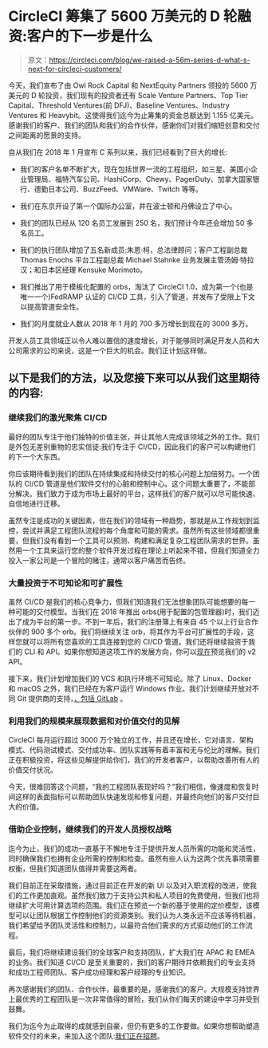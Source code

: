 # CircleCI 筹集了 5600 万美元的 D 轮融资:客户的下一步是什么

> 原文：<https://circleci.com/blog/we-raised-a-56m-series-d-what-s-next-for-circleci-customers/>

今天，我们宣布了由 Owl Rock Capital 和 NextEquity Partners 领投的 5600 万美元的 D 轮投资，我们现有的投资者还有 Scale Venture Partners、Top Tier Capital、Threshold Ventures(前 DFJ)、Baseline Ventures、Industry Ventures 和 Heavybit。这使得我们迄今为止筹集的资金总额达到 1.155 亿美元。感谢我们的客户、我们的团队和我们的合作伙伴，感谢你们对我们缩短创意和交付之间距离的愿景的支持。

自从我们在 2018 年 1 月宣布 C 系列以来，我们已经看到了巨大的增长:

*   我们的客户名单不断扩大，现在包括世界一流的工程组织，如三星、美国小企业管理局、福特汽车公司、HashiCorp、Chewy、PagerDuty、加拿大国家银行、德勤日本公司、BuzzFeed、VMWare、Twitch 等等。

*   我们在东京开设了第一个国际办公室，并在波士顿和丹佛设立了中心。

*   我们的团队已经从 120 名员工发展到 250 名，我们预计今年还会增加 50 多名员工。

*   我们的执行团队增加了五名新成员:朱恩·柯，总法律顾问；客户工程副总裁 Thomas Enochs 平台工程副总裁 Michael Stahnke 业务发展主管汤姆·特拉汉；和日本区经理 Kensuke Morimoto。

*   我们推出了用于模板化配置的 orbs，淘汰了 CircleCI 1.0，成为第一个(也是唯一一个)FedRAMP 认证的 CI/CD 工具，引入了管道，并发布了受限上下文以提高管道安全性。

*   我们的月度就业人数从 2018 年 1 月的 700 多万增长到现在的 3000 多万。

开发人员工具领域正以令人难以置信的速度增长，对于能够同时满足开发人员和大公司需求的公司来说，这是一个巨大的机会。我们正计划这样做。

## 以下是我们的方法，以及您接下来可以从我们这里期待的内容:

### 继续我们的激光聚焦 CI/CD

最好的团队专注于他们独特的价值主张，并让其他人完成该领域之外的工作。我们是外包无差别重物的忠实信徒:我们专注于 CI/CD，因此我们的客户可以构建他们的下一个大东西。

你应该期待看到我们的团队在持续集成和持续交付的核心问题上加倍努力。一个团队的 CI/CD 管道是他们软件交付的心脏和控制中心。这个问题太重要了，不能部分解决。我们致力于成为市场上最好的平台，这样我们的客户就可以尽可能快速、自信地进行迁移。

虽然专注是成功的关键因素，但在我们的领域有一种趋势，那就是从工作规划到监控，尝试并满足工程团队流程的每个角度和可能的需求。虽然所有这些领域都很重要，但我们没有看到一个工具可以预测、构建和满足复杂工程团队需求的世界。虽然用一个工具来运行您的整个软件开发过程在理论上听起来不错，但我们知道全力投入一家公司是一个冒险的赌注，通常以客户痛苦而告终。

### 大量投资于不可知论和可扩展性

虽然 CI/CD 是我们的核心竞争力，但我们知道我们无法想象团队可能想要的每一种可能的交付模型。当我们在 2018 年推出 orbs(用于配置的包管理器)时，我们迈出了成为平台的第一步。不到一年后，我们的注册簿上有来自 45 个以上行业合作伙伴的 900 多个 orb。我们将继续关注 orb，将其作为平台可扩展性的手段，这样您就可以将所有您喜欢的工具连接到您的 CI/CD 管道。我们还将继续投资于我们的 CLI 和 API。如果你想知道这项工作的发展方向，你可以[现在](https://github.com/CircleCI-Public/api-preview-docs)预览我们的 v2 API。

接下来，我们计划增加我们的 VCS 和执行环境不可知论。除了 Linux、Docker 和 macOS 之外，我们已经在为客户运行 Windows 作业。我们计划继续开放对不同 Git 提供商的支持，[，包括 GitLab](https://ideas.circleci.com/cloud-feature-requests/p/add-gitlab-support) 。

### 利用我们的规模来展现数据和对价值交付的见解

CircleCI 每月运行超过 3000 万个独立的工作，并且还在增长，它对语言、架构模式、代码测试模式、交付成功率、团队实践等有着丰富和无与伦比的理解。我们正在积极投资，将这些见解提供给你们，我们的开发者客户，以帮助改善所有人的价值交付状况。

今天，很难回答这个问题，“我的工程团队表现好吗？”我们相信，像速度和恢复时间这样的表面指标可以帮助团队快速发现和修复问题，并最终向他们的客户交付巨大的价值。

### 借助企业控制，继续我们的开发人员授权战略

迄今为止，我们的成功一直基于不懈地专注于提供开发人员所需的功能和灵活性，同时确保我们也拥有企业所需的控制和检查。虽然有些人认为这两个优先事项需要权衡，但我们知道团队值得并需要这两者。

我们目前正在采取措施，通过目前正在开发的新 UI 以及对入职流程的改进，使我们的工作更加直观。虽然我们致力于支持公共和私人项目的免费使用，但我们也将继续扩大可用计算选项的范围。我们正在预览一个新的基于使用的定价模型，该模型可以让团队根据工作控制他们的资源类别。我们认为人类永远不应该等待机器，我们希望给予团队灵活性和控制力，以最符合他们需求的方式驱动他们的工作流程。

最后，我们将继续建设我们的全球客户和支持团队，扩大我们在 APAC 和 EMEA 的业务。我们知道 CI/CD 是至关重要的，我们的客户期待并依赖我们的专业支持和成功工程师团队、客户成功经理和客户经理的专业知识。

再次感谢我们的团队、合作伙伴，最重要的是，感谢我们的客户。大规模支持世界上最优秀的工程团队是一次非常值得的冒险，我们从你们每天的建设中学习并受到鼓舞。

我们为迄今为止取得的成就感到自豪，但仍有更多的工作要做。如果你想帮助塑造软件交付的未来，来加入这个团队:[我们正在招聘](https://circleci.com/careers/)。